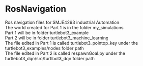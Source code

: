 # RosNavigation
Ros navigation files for SMJE4293 industrial Automation <br />
The world created for Part 1 is in the folder my_simulations <br />
Part 1 will be in folder turtlebot3_example <br />
Part 2 will be in folder turtlebot3_machine_learning <br />
The file edited in Part 1 is called turtlebot3_pointop_key under the turtlebot3_examples/nodes folder path <br />
The file edited in Part 2 is called respawnGoal.py under the turtlebot3_dqn/src/turtlbot3_dqn folder path <br />
